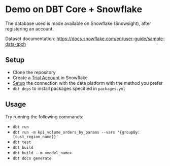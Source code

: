 # Demo on DBT Core + Snowflake

The database used is made available on Snowflake (Snowsight), after registering an account.

Dataset documentation: https://docs.snowflake.com/en/user-guide/sample-data-tpch

## Setup
* Clone the repository
* Create a [Trial Account](https://signup.snowflake.com/) in Snowflake
* [Setup](https://docs.getdbt.com/docs/core/connect-data-platform/snowflake-setup) the connection with the data platform
  with the method you prefer
* `dbt deps` to install packages specified in `packages.yml`

## Usage

Try running the following commands:
- `dbt run`
- `dbt run -m kpi_volume_orders_by_params --vars '{groupBy: [cust_region_name]}'`
- `dbt test`
- `dbt build`
- `dbt build --m <model_name>`
- `dbt docs generate`